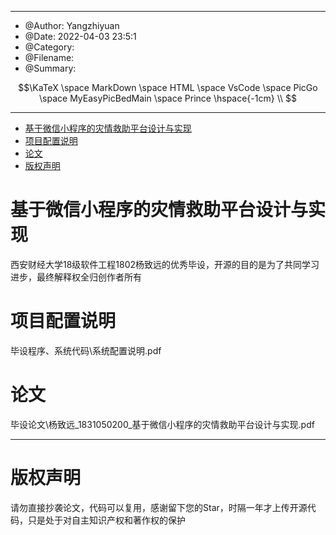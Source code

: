 <!--
 *  ┌─────────────────────────────────────────────────────────────┐
 *  │┌───┬───┬───┬───┬───┬───┬───┬───┬───┬───┬───┬───┬───┬───┬───┐│
 *  ││Esc│!1 │@2 │#3 │$4 │%5 │^6 │&7 │*8 │(9 │)0 │_- │+= │|\ │`~ ││
 *  │├───┴─┬─┴─┬─┴─┬─┴─┬─┴─┬─┴─┬─┴─┬─┴─┬─┴─┬─┴─┬─┴─┬─┴─┬─┴─┬─┴───┤│
 *  ││ Tab │ Q │ W │ E │ R │ T │ Y │ U │ I │ O │ P │{[ │}] │ BS  ││
 *  │├─────┴┬──┴┬──┴┬──┴┬──┴┬──┴┬──┴┬──┴┬──┴┬──┴┬──┴┬──┴┬──┴─────┤│
 *  ││ Ctrl │ A │ S │ D │ F │ G │ H │ J │ K │ L │: ;│" '│ Enter  ││
 *  │├──────┴─┬─┴─┬─┴─┬─┴─┬─┴─┬─┴─┬─┴─┬─┴─┬─┴─┬─┴─┬─┴─┬─┴────┬───┤│
 *  ││ Shift  │ Z │ X │ C │ V │ B │ N │ M │< ,│> .│? /│Shift │Fn ││
 *  │└─────┬──┴┬──┴──┬┴───┴───┴───┴───┴───┴──┬┴───┴┬──┴┬─────┴───┘│
 *  │      │Fn │ Alt │         Space         │ Alt │Win│   HHKB   │
 *  │      └───┴─────┴───────────────────────┴─────┴───┘          │
 *  └─────────────────────────────────────────────────────────────┘
 * 
 * @Author         : 杨致远
 * @Date           : 2023-03-02 16:55:54
 * @lastTime       : 2023-03-02 17:05:24
 * @filePath       : \undefinedc:\Users\Administrator\Desktop\Design-and-implementation-of-disaster-relief-platform-based-on-WeChat-applet\README.md
 * @version        : 
 * @Descripttion   : 
 -->

---
 * @Author: Yangzhiyuan
 * @Date: 2022-04-03 23:5:1
 * @Category: 
 * @Filename: 
 * @Summary: 
```math
\KaTeX \space MarkDown \space HTML \space VsCode \space PicGo \space MyEasyPicBedMain \space Prince \hspace{-1cm} \\

```
---
<!-- @import "[TOC]" {cmd="toc" depthFrom=1 depthTo=6 orderedList=false} -->

<!-- code_chunk_output -->

- [基于微信小程序的灾情救助平台设计与实现](#-基于微信小程序的灾情救助平台设计与实现-)
- [项目配置说明](#-项目配置说明-)
- [论文](#-论文-)
- [版权声明](#-版权声明-)

<!-- /code_chunk_output -->

# 基于微信小程序的灾情救助平台设计与实现
西安财经大学18级软件工程1802杨致远的优秀毕设，开源的目的是为了共同学习进步，最终解释权全归创作者所有

# 项目配置说明

毕设程序、系统代码\系统配置说明.pdf

# 论文

毕设论文\杨致远_1831050200_基于微信小程序的灾情救助平台设计与实现.pdf

---

# 版权声明

请勿直接抄袭论文，代码可以复用，感谢留下您的Star，时隔一年才上传开源代码，只是处于对自主知识产权和著作权的保护